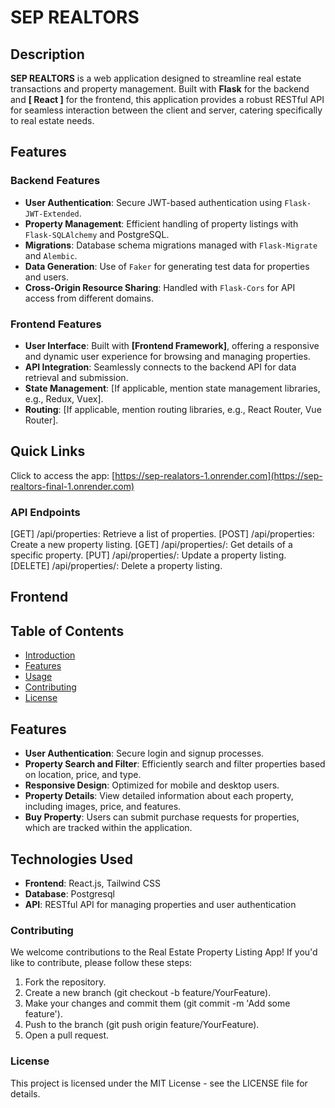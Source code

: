 # SEP REALTORS

## Description

**SEP REALTORS** is a web application designed to streamline real estate transactions and property management. Built with **Flask** for the backend and **[ React ]** for the frontend, this application provides a robust RESTful API for seamless interaction between the client and server, catering specifically to real estate needs.

## Features

### Backend Features
- **User Authentication**: Secure JWT-based authentication using `Flask-JWT-Extended`.
- **Property Management**: Efficient handling of property listings with `Flask-SQLAlchemy` and PostgreSQL.
- **Migrations**: Database schema migrations managed with `Flask-Migrate` and `Alembic`.
- **Data Generation**: Use of `Faker` for generating test data for properties and users.
- **Cross-Origin Resource Sharing**: Handled with `Flask-Cors` for API access from different domains.

### Frontend Features
- **User Interface**: Built with **[Frontend Framework]**, offering a responsive and dynamic user experience for browsing and managing properties.
- **API Integration**: Seamlessly connects to the backend API for data retrieval and submission.
- **State Management**: [If applicable, mention state management libraries, e.g., Redux, Vuex].
- **Routing**: [If applicable, mention routing libraries, e.g., React Router, Vue Router].

## Quick Links

Click to access the app: [https://sep-realators-1.onrender.com](https://sep-realtors-final-1.onrender.com)

### API Endpoints
[GET] /api/properties: Retrieve a list of properties.
[POST] /api/properties: Create a new property listing.
[GET] /api/properties/<id>: Get details of a specific property.
[PUT] /api/properties/<id>: Update a property listing.
[DELETE] /api/properties/<id>: Delete a property listing.


## Frontend


## Table of Contents
- [Introduction](#introduction)
- [Features](#features)
- [Usage](#usage)
- [Contributing](#contributing)
- [License](#license)

## Features

- **User Authentication**: Secure login and signup processes.
- **Property Search and Filter**: Efficiently search and filter properties based on location, price, and type.
- **Responsive Design**: Optimized for mobile and desktop users.
- **Property Details**: View detailed information about each property, including images, price, and features.
- **Buy Property**: Users can submit purchase requests for properties, which are tracked within the application.

## Technologies Used

- **Frontend**: React.js, Tailwind CSS
- **Database**: Postgresql
- **API**: RESTful API for managing properties and user authentication

### Contributing

We welcome contributions to the Real Estate Property Listing App! If you'd like to contribute, please follow these steps:

1. Fork the repository.
2. Create a new branch (git checkout -b feature/YourFeature).
3. Make your changes and commit them (git commit -m 'Add some feature').
4. Push to the branch (git push origin feature/YourFeature).
5. Open a pull request.

### License

This project is licensed under the MIT License - see the LICENSE file for details.
